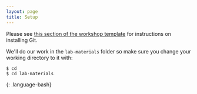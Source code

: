 ```yaml
---
layout: page
title: Setup
---
```


Please see [this section of the workshop template][workshop-setup]
for instructions on installing Git.

We'll do our work in the `lab-materials` folder so make sure you change your working directory to it with:

~~~
$ cd
$ cd lab-materials
~~~
{: .language-bash}

[workshop-setup]: https://carpentries.github.io/workshop-template/#git
